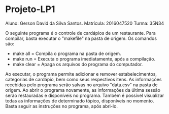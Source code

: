 # Projeto-LP1
Aluno: Gerson David da Silva Santos.
Matrícula: 2016047520
Turma: 35N34

O seguinte programa é o controle de cardápios de um restaurante. Para compilar, basta executar o "makefile" na pasta de origem. Os comandos são:

* make all = Compila o programa na pasta de origem.
* make run = Executa o programa imediatamente, após a compilação.
* make clear = Apaga os arquivos do programa do computador.

Ao executar, o programa permite adicionar e remover estabelecimentos, categorias de cardápio, bem como seus respectivos itens. As informações recebidas pelo programa serão salvas no arquivo "data.csv" na pasta de origem. Ao abrir o programa novamente, as informações da última sessão serão restauradas e disponíveis no programa. Também é possível visualizar todas as informações de determinado tópico, disponíveis no momento.
Basta seguir as instruções no programa, após abri-lo.
